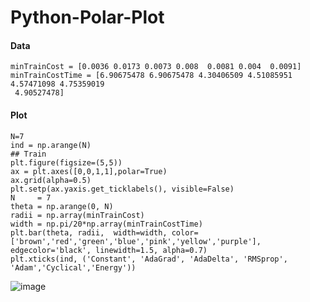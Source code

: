 # Python-Polar-Plot

#### Data
    minTrainCost = [0.0036 0.0173 0.0073 0.008  0.0081 0.004  0.0091]
    minTrainCostTime = [6.90675478 6.90675478 4.30406509 4.51085951 4.57471098 4.75359019
     4.90527478]

#### Plot
    N=7
    ind = np.arange(N)
    ## Train
    plt.figure(figsize=(5,5))
    ax = plt.axes([0,0,1,1],polar=True)
    ax.grid(alpha=0.5)  
    plt.setp(ax.yaxis.get_ticklabels(), visible=False) 
    N     = 7
    theta = np.arange(0, N)
    radii = np.array(minTrainCost)
    width = np.pi/20*np.array(minTrainCostTime)
    plt.bar(theta, radii,  width=width, color=['brown','red','green','blue','pink','yellow','purple'], edgecolor='black', linewidth=1.5, alpha=0.7)
    plt.xticks(ind, ('Constant', 'AdaGrad', 'AdaDelta', 'RMSprop', 'Adam','Cyclical','Energy'))
![image](https://user-images.githubusercontent.com/46899273/54505729-19ebe700-4907-11e9-8ce5-f98b043ec648.png)
